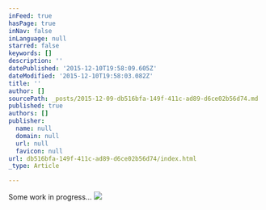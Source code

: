 ```yaml
---
inFeed: true
hasPage: true
inNav: false
inLanguage: null
starred: false
keywords: []
description: ''
datePublished: '2015-12-10T19:58:09.605Z'
dateModified: '2015-12-10T19:58:03.082Z'
title: ''
author: []
sourcePath: _posts/2015-12-09-db516bfa-149f-411c-ad89-d6ce02b56d74.md
published: true
authors: []
publisher:
  name: null
  domain: null
  url: null
  favicon: null
url: db516bfa-149f-411c-ad89-d6ce02b56d74/index.html
_type: Article

---
```

Some work in progress...
![](https://the-grid-user-content.s3-us-west-2.amazonaws.com/8d4c6ca4-1414-4c8f-a8f6-77e1541ff377.jpg)